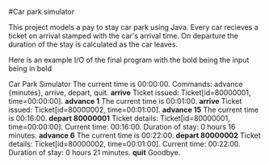#Car park simulator

This project models a pay to stay car park using Java. Every car recieves a ticket on arrival
stamped with the car's arrival time. On departure the duration of the stay is calculated as 
the car leaves. 

Here is an example I/O of the final program with the bold being the input being in bold

Car Park Simulator
The current time is 00:00:00.
Commands: advance {minutes}, arrive, depart, quit.
**arrive**
Ticket issued: Ticket[id=80000001, time=00:00:00].
**advance 1**
The current time is 00:01:00.
**arrive**
Ticket issued: Ticket[id=80000002, time=00:01:00].
**advance 15**
The current time is 00:16:00.
**depart 80000001**
Ticket details: Ticket[id=80000001, time=00:00:00].
Current time: 00:16:00.
Duration of stay: 0 hours 16 minutes.
**advance 6**
The current time is 00:22:00.
**depart 80000002**
Ticket details: Ticket[id=80000002, time=00:01:00].
Current time: 00:22:00.
Duration of stay: 0 hours 21 minutes.
**quit**
Goodbye.
